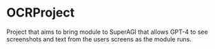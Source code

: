 # OCRProject
 Project that aims to bring module to SuperAGI that allows GPT-4 to see screenshots and text from the users screens as the module runs.
